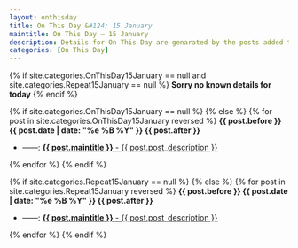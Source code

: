 ```yaml
---
layout: onthisday
title: On This Day &#124; 15 January
maintitle: On This Day — 15 January
description: Details for On This Day are genarated by the posts added to the website so the content is subject to changes/updates over time.
categories: [On This Day]
---
```


{% if site.categories.OnThisDay15January == null and site.categories.Repeat15January == null %}
<strong>Sorry no known details for today</strong>
{% endif %}

{% if site.categories.OnThisDay15January == null %}
{% else %}
{% for post in site.categories.OnThisDay15January reversed %}
<strong>{{ post.before }} {{ post.date | date: "%e %B %Y" }} {{ post.after }}</strong>
<ul>
<li> ——: <a href="{{ post.url }}"><strong>{{ post.maintitle }}</strong> - {{ post.post_description }}</a></li>
</ul>
{% endfor %}
{% endif %}

{% if site.categories.Repeat15January == null %}
{% else %}
{% for post in site.categories.Repeat15January reversed %}
<strong>{{ post.before }} {{ post.date | date: "%e %B %Y" }} {{ post.after }}</strong>
<ul>
<li> ——: <a href="{{ post.url }}"><strong>{{ post.maintitle }}</strong> - {{ post.post_description }}</a></li>
</ul>
{% endfor %}
{% endif %}

